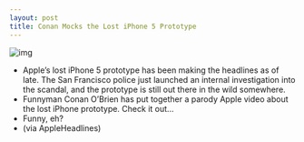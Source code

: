 ```yaml
---
layout: post
title: Conan Mocks the Lost iPhone 5 Prototype
---
```

![img](http://media.idownloadblog.com/wp-content/uploads/2011/09/Screen-Shot-2011-09-09-at-8.43.48-AM-e1315572264483.png)
* Apple’s lost iPhone 5 prototype has been making the headlines as of late. The San Francisco police just launched an internal investigation into the scandal, and the prototype is still out there in the wild somewhere.
* Funnyman Conan O’Brien has put together a parody Apple video about the lost iPhone prototype. Check it out…
* Funny, eh?
* (via AppleHeadlines)

